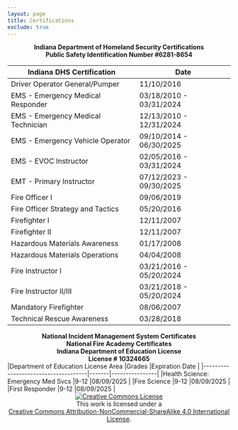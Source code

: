 ```yaml
---
layout: page
title: Certifications
exclude: true
---
```

<center><b>
Indiana Department of Homeland Security Certifications<br>
Public Safety Identification Number #6281-8654
</b></center>

| Indiana DHS Certification          |Date                   |
|------------------------------------|-----------------------|
| Driver Operator General/Pumper     |11/10/2016             |
| EMS - Emergency Medical Responder  |03/18/2010 - 03/31/2024|
| EMS - Emergency Medical Technician |12/13/2010 - 12/31/2024|
| EMS - Emergency Vehicle Operator   |09/10/2014 - 06/30/2025|
| EMS - EVOC Instructor              |02/05/2016 - 03/31/2024|
| EMT - Primary Instructor           |07/12/2023 - 09/30/2025|
| Fire Officer I                     |09/06/2019             |
| Fire Officer Strategy and Tactics  |05/20/2016             |
| Firefighter I                      |12/11/2007             |
| Firefighter II                     |12/11/2007             |
| Hazardous Materials Awareness      |01/17/2008             |
| Hazardous Materials Operations     |04/04/2008             |
| Fire Instructor I                  |03/21/2016 - 05/20/2024|
| Fire Instructor II/III             |03/21/2018 - 05/20/2024|
| Mandatory Firefighter              |08/06/2007             |
| Technical Rescue Awareness         |03/28/2018             |

<center><b>National Incident Management System Certificates</b></center>

<center><b>National Fire Academy Certificates</b></center>

<center><b>Indiana Department of Education License<br>
License # 10324665</b> 
</center>
|Department of Education License Area |Grades |Expiration Date |
|-------------------------------------|-------|----------------|
|Health Science: Emergency Med Svcs   |9-12   |08/09/2025      |
|Fire Science                         |9-12   |08/09/2025      |
|First Responder                      |9-12   |08/09/2025      |

<center><a rel="license" href="http://creativecommons.org/licenses/by-nc-sa/4.0/"><img alt="Creative Commons License" style="border-width:0" src="https://i.creativecommons.org/l/by-nc-sa/4.0/88x31.png" /></a><br />This work is licensed under a <br><a rel="license" href="http://creativecommons.org/licenses/by-nc-sa/4.0/">Creative Commons Attribution-NonCommercial-ShareAlike 4.0 International License</a>.</center>
